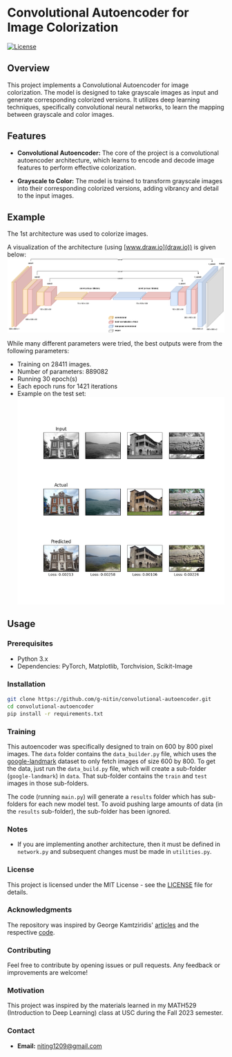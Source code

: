 # Convolutional Autoencoder for Image Colorization

[![License](https://img.shields.io/badge/license-MIT-blue.svg)](LICENSE)

## Overview

This project implements a Convolutional Autoencoder for image colorization. The model is designed to take grayscale images as input and generate corresponding colorized versions. It utilizes deep learning techniques, specifically convolutional neural networks, to learn the mapping between grayscale and color images.

## Features

- **Convolutional Autoencoder:** The core of the project is a convolutional autoencoder architecture, which learns to encode and decode image features to perform effective colorization.

- **Grayscale to Color:** The model is trained to transform grayscale images into their corresponding colorized versions, adding vibrancy and detail to the input images.

## Example
The 1st architecture was used to colorize images.

A visualization of the architecture (using [www.draw.io](draw.io)) is given below:
![Architecture](imgs/1_architecture_white.png)

While many different parameters were tried, the best outputs were from the following parameters:
* Training on 28411 images.
* Number of parameters: 889082
* Running 30 epoch(s)
* Each epoch runs for 1421 iterations
* Example on the test set:
    ![Colorization Example](imgs/0.001_testing.png)

## Usage

### Prerequisites

- Python 3.x
- Dependencies: PyTorch, Matplotlib, Torchvision, Scikit-Image

### Installation

```bash
git clone https://github.com/g-nitin/convolutional-autoencoder.git
cd convolutional-autoencoder
pip install -r requirements.txt
```

### Training
This autoencoder was specifically designed to train on 600 by 800 pixel images. 
The `data` folder contains the `data_builder.py` file, which uses the [google-landmark](https://github.com/cvdfoundation/google-landmark) dataset to only fetch images of size 600 by 800.
To get the data, just run the `data_build.py` file, which will create a sub-folder (`google-landmark`) in `data`.
That sub-folder contains the `train` and `test` images in those sub-folders.

The code (running `main.py`) will generate a `results` folder which has sub-folders for each new model test.
To avoid pushing large amounts of data (in the `results` sub-folder), the sub-folder has been ignored.

### Notes
- If you are implementing another architecture, then it must be defined in `network.py` and subsequent changes must be made in `utilities.py`.


### License
This project is licensed under the MIT License - see the [LICENSE](LICENSE) file for details.

### Acknowledgments
The repository was inspired by George Kamtziridis' [articles](https://medium.com/mlearning-ai/building-an-image-colorization-neural-network-part-1-generative-models-and-autoencoders-d68f5769d484) and the respective [code](https://github.com/gkamtzir/cnn-image-colorization).

### Contributing
Feel free to contribute by opening issues or pull requests. Any feedback or improvements are welcome!

### Motivation
This project was inspired by the materials learned in my MATH529 (Introduction to Deep Learning) class at USC during the Fall 2023 semester.

### Contact
- **Email:** niting1209@gmail.com